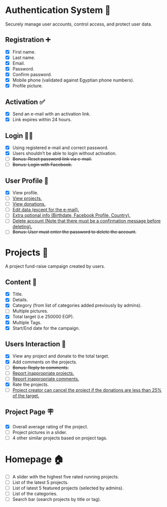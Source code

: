 # Authentication System 🤝
Securely manage user accounts, control access, and protect user data.

## Registration ➕
- [x] First name.
- [x] Last name.
- [x] Email.
- [x] Password.
- [x] Confirm password.
- [x] Mobile phone (validated against Egyptian phone numbers).
- [x] Profile picture.

## Activation ✅
- [x] Send an e-mail with an activation link.
- [x] Link expires within 24 hours.

## Login ⛓️‍💥
- [x] Using registered e-mail and correct password.
- [x] Users shouldn’t be able to login without activation.
- [ ] ~~Bonus: Reset password link via e-mail.~~
- [ ] ~~Bonus: Login with Facebook.~~

## User Profile 👤
- [x] View profile.
- [ ] <u>View projects.</u>
- [ ] <u>View donations.</u>
- [ ] <u>Edit data (except for the e-mail).</u>
- [ ] <u>Extra optional info (Birthdate, Facebook Profile, Country).</u>
- [ ] <u>Delete account (Note that there must be a confirmation message before deleting).</u>
- [ ] ~~Bonus: User must enter the password to delete the account.~~

# Projects 🚩
A project fund-raise campaign created by users.

## Content 📝
- [x] Title.
- [x] Details.
- [x] Category (from list of categories added previously by admins).
- [ ] Multiple pictures.
- [x] Total target (i.e 250000 EGP).
- [x] Multiple Tags.
- [x] Start/End date for the campaign.

## Users Interaction 👥
- [x] View any project and donate to the total target.
- [x] Add comments on the projects.
- [ ] ~~Bonus: Reply to comments.~~
- [ ] <u>Report inappropriate projects.</u>
- [ ] <u>Report inappropriate comments.</u>
- [x] Rate the projects.
- [ ] <u>Project creator can cancel the project if the donations are less than 25% of the target.</u>

## Project Page 🪧
- [x] Overall average rating of the project.
- [ ] Project pictures in a slider.
- [ ] 4 other similar projects based on project tags.

# Homepage 🏠
- [ ] A slider with the highest five rated running projects.
- [ ] List of the latest 5 projects.
- [ ] List of latest 5 featured projects (selected by admins).
- [ ] List of the categories.
- [ ] Search bar (search projects by title or tag).